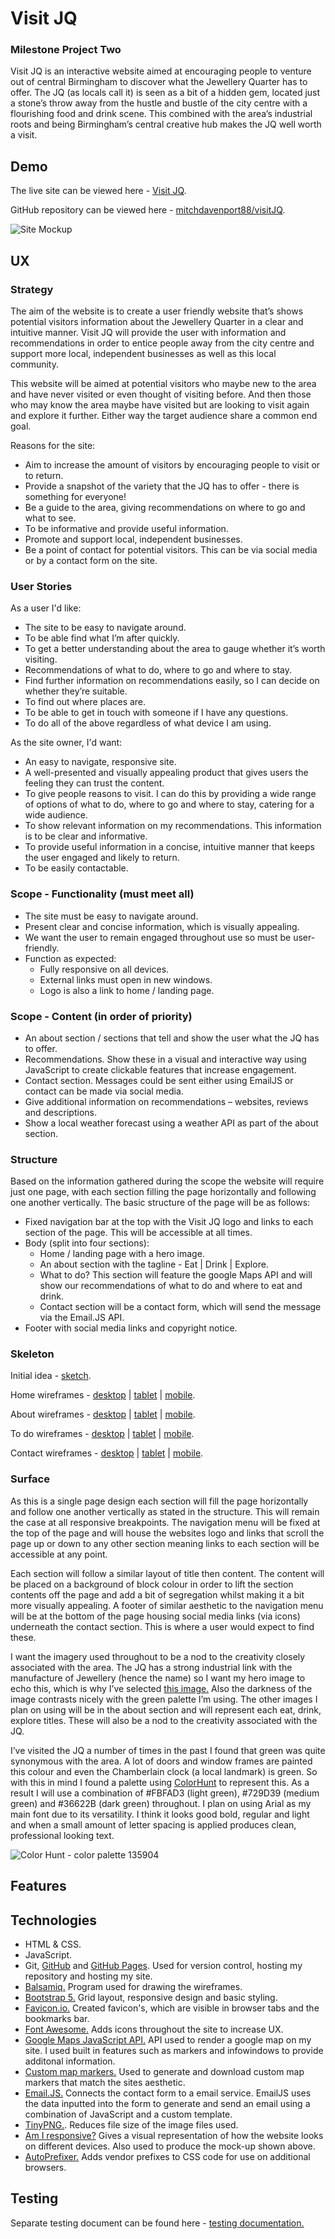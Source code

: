 # Visit JQ

### Milestone Project Two

Visit JQ is an interactive website aimed at encouraging people to venture out of central Birmingham to discover what the Jewellery Quarter has to offer. The JQ (as locals call it) is seen as a bit of a hidden gem, located just a stone’s throw away from the hustle and bustle of the city centre with a flourishing food and drink scene. This combined with the area’s industrial roots and being Birmingham’s central creative hub makes the JQ well worth a visit.

## Demo

The live site can be viewed here - [Visit JQ](https://mitchdavenport88.github.io/VisitJQ/).

GitHub repository can be viewed here - [mitchdavenport88/visitJQ](https://github.com/mitchdavenport88/visitJQ).

![Site Mockup](readme-docs/screenshots/amiresponsive-image.jpg)

## UX

### Strategy
The aim of the website is to create a user friendly website that’s shows potential visitors information about the Jewellery Quarter in a clear and intuitive manner. Visit JQ will provide the user with information and recommendations in order to entice people away from the city centre and support more local, independent businesses as well as this local community.

This website will be aimed at potential visitors who maybe new to the area and have never visited or even thought of visiting before. And then those who may know the area maybe have visited but are looking to visit again and explore it further. Either way the target audience share a common end goal. 

Reasons for the site:
* Aim to increase the amount of visitors by encouraging people to visit or to return.
* Provide a snapshot of the variety that the JQ has to offer - there is something for everyone!
* Be a guide to the area, giving recommendations on where to go and what to see. 
* To be informative and provide useful information.
* Promote and support local, independent businesses.
* Be a point of contact for potential visitors. This can be via social media or by a contact form on the site.

### User Stories 
As a user I'd like:
* The site to be easy to navigate around.
* To be able find what I’m after quickly.
* To get a better understanding about the area to gauge whether it’s worth visiting.
* Recommendations of what to do, where to go and where to stay.
* Find further information on recommendations easily, so I can decide on whether they’re suitable.
* To find out where places are.
* To be able to get in touch with someone if I have any questions.
* To do all of the above regardless of what device I am using.

As the site owner, I'd want:
* An easy to navigate, responsive site.
* A well-presented and visually appealing product that gives users the feeling they can trust the content.
* To give people reasons to visit. I can do this by providing a wide range of options of what to do, where to go and where to stay, catering for a wide audience.
* To show relevant information on my recommendations. This information is to be clear and informative.
* To provide useful information in a concise, intuitive manner that keeps the user engaged and likely to return.
* To be easily contactable.

### Scope - Functionality (must meet all)
* The site must be easy to navigate around.
* Present clear and concise information, which is visually appealing.
* We want the user to remain engaged throughout use so must be user-friendly.
* Function as expected:
    * Fully responsive on all devices.
    * External links must open in new windows.
    * Logo is also a link to home / landing page.

### Scope - Content (in order of priority)
* An about section / sections that tell and show the user what the JQ has to offer.
* Recommendations. Show these in a visual and interactive way using JavaScript to create clickable features that increase engagement. 
* Contact section. Messages could be sent either using EmailJS or contact can be made via social media.
* Give additional information on recommendations – websites, reviews and descriptions.
* Show a local weather forecast using a weather API as part of the about section.

### Structure
Based on the information gathered during the scope the website will require just one page, with each section filling the page horizontally and following one another vertically. The basic structure of the page will be as follows:
* Fixed navigation bar at the top with the Visit JQ logo and links to each section of the page. This will be accessible at all times.
* Body (split into four sections):
    * Home / landing page with a hero image. 
    * An about section with the tagline - Eat | Drink | Explore. 
    * What to do? This section will feature the google Maps API and will show our recommendations of what to do and where to eat and drink. 
    * Contact section will be a contact form, which will send the message via the Email.JS API.
* Footer with social media links and copyright notice.

### Skeleton

Initial idea - [sketch](https://github.com/mitchdavenport88/VisitJQ/blob/master/readme-docs/wireframes/wireframe-sketch.jpg).

Home wireframes - [desktop](https://github.com/mitchdavenport88/VisitJQ/blob/master/readme-docs/wireframes/home%20(desktop).png) | 
[tablet](https://github.com/mitchdavenport88/VisitJQ/blob/master/readme-docs/wireframes/home%20(tablet).png) | 
[mobile](https://github.com/mitchdavenport88/VisitJQ/blob/master/readme-docs/wireframes/home%20(phone).png).

About wireframes - [desktop](https://github.com/mitchdavenport88/VisitJQ/blob/master/readme-docs/wireframes/about%20(desktop).png) | 
[tablet](https://github.com/mitchdavenport88/VisitJQ/blob/master/readme-docs/wireframes/about%20(tablet).png) | 
[mobile](https://github.com/mitchdavenport88/VisitJQ/blob/master/readme-docs/wireframes/about%20(phone).png).

To do wireframes - [desktop](https://github.com/mitchdavenport88/VisitJQ/blob/master/readme-docs/wireframes/map%20(desktop).png) | 
[tablet](https://github.com/mitchdavenport88/VisitJQ/blob/master/readme-docs/wireframes/map%20(tablet).png) | 
[mobile](https://github.com/mitchdavenport88/VisitJQ/blob/master/readme-docs/wireframes/map%20(phone).png).

Contact wireframes - [desktop](https://github.com/mitchdavenport88/VisitJQ/blob/master/readme-docs/wireframes/contact%20(desktop).png) | 
[tablet](https://github.com/mitchdavenport88/VisitJQ/blob/master/readme-docs/wireframes/contact%20(tablet).png) | 
[mobile](https://github.com/mitchdavenport88/VisitJQ/blob/master/readme-docs/wireframes/contact%20(phone).png).

### Surface

As this is a single page design each section will fill the page horizontally and follow one another vertically as stated in the structure. This will remain the case at all responsive breakpoints. The navigation menu will be fixed at the top of the page and will house the websites logo and links that scroll the page up or down to any other section meaning links to each section will be accessible at any point. 

Each section will follow a similar layout of title then content. The content will be placed on a background of block colour in order to lift the section contents off the page and add a bit of segregation whilst making it a bit more visually appealing. A footer of similar aesthetic to the navigation menu will be at the bottom of the page housing social media links (via icons) underneath the contact section. This is where a user would expect to find these.

I want the imagery used throughout to be a nod to the creativity closely associated with the area. The JQ has a strong industrial link with the manufacture of Jewellery (hence the name) so I want my hero image to echo this, which is why I’ve selected [this image.](assets/images/jq-background-image.jpg) Also the darkness of the image contrasts nicely with the green palette I’m using. The other images I plan on using will be in the about section and will represent each eat, drink, explore titles. These will also be a nod to the creativity associated with the JQ.

I’ve visited the JQ a number of times in the past I found that green was quite synonymous with the area. A lot of doors and window frames are painted this colour and even the Chamberlain clock (a local landmark) is green. So with this in mind I found a palette using [ColorHunt](https://colorhunt.co/) to represent this. As a result I will use a combination of #FBFAD3 (light green), #729D39 (medium green) and #36622B (dark green) throughout. I plan on using Arial as my main font due to its versatility. I think it looks good bold, regular and light and when a small amount of letter spacing is applied produces clean, professional looking text.

![Color Hunt - color palette 135904](readme-docs/screenshots/colorhunt-greens.png)

## Features

## Technologies
* HTML & CSS.
* JavaScript.
* Git, [GitHub](https://github.com/) and [GitHub Pages](https://pages.github.com/). Used for version control, hosting my repository and hosting my site.
* [Balsamiq.](https://balsamiq.com/) Program used for drawing the wireframes.
* [Bootstrap 5.](https://getbootstrap.com/) Grid layout, responsive design and basic styling.
* [Favicon.io.](https://favicon.io/) Created favicon's, which are visible in browser tabs and the bookmarks bar.
* [Font Awesome.](https://fontawesome.com/) Adds icons throughout the site to increase UX.
* [Google Maps JavaScript API.](https://developers.google.com/maps/documentation/javascript/overview) API used to render a google map on my site. I used built in features such as markers and infowindows to provide additonal information. 
* [Custom map markers.](https://mapicons.mapsmarker.com/) Used to generate and download custom map markers that match the sites aesthetic.
* [Email.JS.](https://www.emailjs.com/) Connects the contact form to a email service. EmailJS uses the data inputted into the form to generate and send an email using a combination of JavaScript and a custom template. 
* [TinyPNG.](https://tinypng.com/). Reduces file size of the image files used. 
* [Am I responsive?](http://ami.responsivedesign.is/) Gives a visual representation of how the website looks on different devices. Also used to produce the mock-up shown above.
* [AutoPrefixer.](https://autoprefixer.github.io/) Adds vendor prefixes to CSS code for use on additional browsers.

## Testing
Separate testing document can be found here - [testing documentation.](TESTING.md)